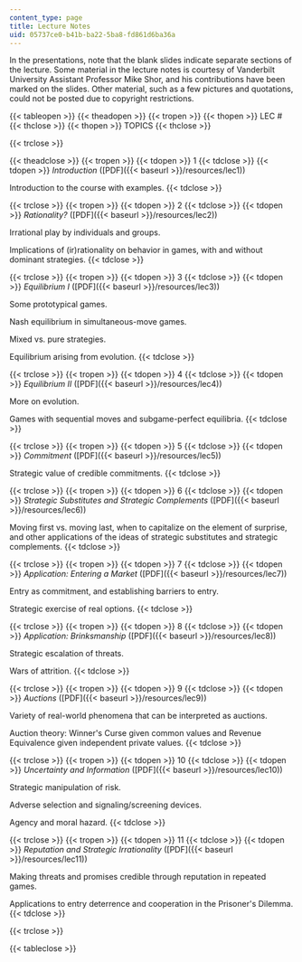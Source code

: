 ```yaml
---
content_type: page
title: Lecture Notes
uid: 05737ce0-b41b-ba22-5ba8-fd861d6ba36a
---
```


In the presentations, note that the blank slides indicate separate sections of the lecture. Some material in the lecture notes is courtesy of Vanderbilt University Assistant Professor Mike Shor, and his contributions have been marked on the slides. Other material, such as a few pictures and quotations, could not be posted due to copyright restrictions.

{{< tableopen >}}
{{< theadopen >}}
{{< tropen >}}
{{< thopen >}}
LEC #
{{< thclose >}}
{{< thopen >}}
TOPICS
{{< thclose >}}

{{< trclose >}}

{{< theadclose >}}
{{< tropen >}}
{{< tdopen >}}
1
{{< tdclose >}}
{{< tdopen >}}
_Introduction_ ([PDF]({{< baseurl >}}/resources/lec1))  
  
Introduction to the course with examples.
{{< tdclose >}}

{{< trclose >}}
{{< tropen >}}
{{< tdopen >}}
2
{{< tdclose >}}
{{< tdopen >}}
_Rationality?_ ([PDF]({{< baseurl >}}/resources/lec2))  
  
Irrational play by individuals and groups.  
  
Implications of (ir)rationality on behavior in games, with and without dominant strategies.
{{< tdclose >}}

{{< trclose >}}
{{< tropen >}}
{{< tdopen >}}
3
{{< tdclose >}}
{{< tdopen >}}
_Equilibrium I_ ([PDF]({{< baseurl >}}/resources/lec3))  
  
Some prototypical games.  
  
Nash equilibrium in simultaneous-move games.  
  
Mixed vs. pure strategies.  
  
Equilibrium arising from evolution.
{{< tdclose >}}

{{< trclose >}}
{{< tropen >}}
{{< tdopen >}}
4
{{< tdclose >}}
{{< tdopen >}}
_Equilibrium II_ ([PDF]({{< baseurl >}}/resources/lec4))  
  
More on evolution.  
  
Games with sequential moves and subgame-perfect equilibria.
{{< tdclose >}}

{{< trclose >}}
{{< tropen >}}
{{< tdopen >}}
5
{{< tdclose >}}
{{< tdopen >}}
_Commitment_ ([PDF]({{< baseurl >}}/resources/lec5))  
  
Strategic value of credible commitments.
{{< tdclose >}}

{{< trclose >}}
{{< tropen >}}
{{< tdopen >}}
6
{{< tdclose >}}
{{< tdopen >}}
_Strategic Substitutes and Strategic Complements_ ([PDF]({{< baseurl >}}/resources/lec6))  
  
Moving first vs. moving last, when to capitalize on the element of surprise, and other applications of the ideas of strategic substitutes and strategic complements.
{{< tdclose >}}

{{< trclose >}}
{{< tropen >}}
{{< tdopen >}}
7
{{< tdclose >}}
{{< tdopen >}}
_Application: Entering a Market_ ([PDF]({{< baseurl >}}/resources/lec7))  
  
Entry as commitment, and establishing barriers to entry.  
  
Strategic exercise of real options.
{{< tdclose >}}

{{< trclose >}}
{{< tropen >}}
{{< tdopen >}}
8
{{< tdclose >}}
{{< tdopen >}}
_Application: Brinksmanship_ ([PDF]({{< baseurl >}}/resources/lec8))  
  
Strategic escalation of threats.  
  
Wars of attrition.
{{< tdclose >}}

{{< trclose >}}
{{< tropen >}}
{{< tdopen >}}
9
{{< tdclose >}}
{{< tdopen >}}
_Auctions_ ([PDF]({{< baseurl >}}/resources/lec9))  
  
Variety of real-world phenomena that can be interpreted as auctions.  
  
Auction theory: Winner's Curse given common values and Revenue Equivalence given independent private values.
{{< tdclose >}}

{{< trclose >}}
{{< tropen >}}
{{< tdopen >}}
10
{{< tdclose >}}
{{< tdopen >}}
_Uncertainty and Information_ ([PDF]({{< baseurl >}}/resources/lec10))  
  
Strategic manipulation of risk.  
  
Adverse selection and signaling/screening devices.  
  
Agency and moral hazard.
{{< tdclose >}}

{{< trclose >}}
{{< tropen >}}
{{< tdopen >}}
11
{{< tdclose >}}
{{< tdopen >}}
_Reputation and Strategic Irrationality_ ([PDF]({{< baseurl >}}/resources/lec11))  
  
Making threats and promises credible through reputation in repeated games.  
  
Applications to entry deterrence and cooperation in the Prisoner's Dilemma.
{{< tdclose >}}

{{< trclose >}}

{{< tableclose >}}